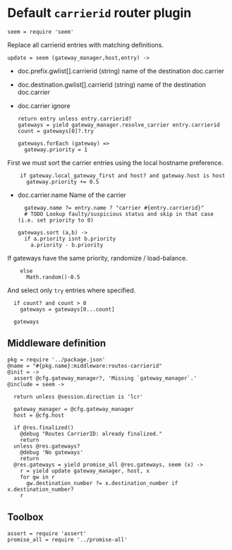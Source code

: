 Default `carrierid` router plugin
=================================

    seem = require 'seem'

Replace all carrierid entries with matching definitions.

    update = seem (gateway_manager,host,entry) ->

* doc.prefix.gwlist[].carrierid (string) name of the destination doc.carrier
* doc.destination.gwlist[].carrierid (string) name of the destination doc.carrier
* doc.carrier ignore

      return entry unless entry.carrierid?
      gateways = yield gateway_manager.resolve_carrier entry.carrierid
      count = gateways[0]?.try

      gateways.forEach (gateway) =>
        gateway.priority = 1

First we must sort the carrier entries using the local hostname preference.

        if gateway.local_gateway_first and host? and gateway.host is host
          gateway.priority += 0.5

* doc.carrier.name Name of the carrier

        gateway.name ?= entry.name ? "carrier #{entry.carrierid}"
        # TODO Lookup faulty/suspicious status and skip in that case (i.e. set priority to 0)

      gateways.sort (a,b) ->
        if a.priority isnt b.priority
          a.priority - b.priority

If gateways have the same priority, randomize / load-balance.

        else
          Math.random()-0.5

And select only `try` entries where specified.

      if count? and count > 0
        gateways = gateways[0...count]

      gateways

Middleware definition
---------------------

    pkg = require '../package.json'
    @name = "#{pkg.name}:middleware:routes-carrierid"
    @init = ->
      assert @cfg.gateway_manager?, 'Missing `gateway_manager`.'
    @include = seem ->

      return unless @session.direction is 'lcr'

      gateway_manager = @cfg.gateway_manager
      host = @cfg.host

      if @res.finalized()
        @debug "Routes CarrierID: already finalized."
        return
      unless @res.gateways?
        @debug 'No gateways'
        return
      @res.gateways = yield promise_all @res.gateways, seem (x) ->
        r = yield update gateway_manager, host, x
        for gw in r
          gw.destination_number ?= x.destination_number if x.destination_number?
        r

Toolbox
-------

    assert = require 'assert'
    promise_all = require '../promise-all'
